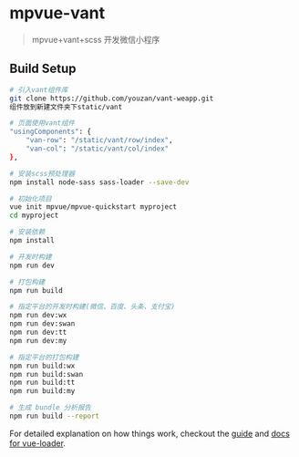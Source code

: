 # mpvue-vant

> mpvue+vant+scss 开发微信小程序

## Build Setup

```bash
# 引入vant组件库
git clone https://github.com/youzan/vant-weapp.git
组件放到新建文件夹下static/vant

# 页面使用vant组件
"usingComponents": {
    "van-row": "/static/vant/row/index",
    "van-col": "/static/vant/col/index"
},

# 安装scss预处理器
npm install node-sass sass-loader --save-dev

# 初始化项目
vue init mpvue/mpvue-quickstart myproject
cd myproject

# 安装依赖
npm install

# 开发时构建
npm run dev

# 打包构建
npm run build

# 指定平台的开发时构建(微信、百度、头条、支付宝)
npm run dev:wx
npm run dev:swan
npm run dev:tt
npm run dev:my

# 指定平台的打包构建
npm run build:wx
npm run build:swan
npm run build:tt
npm run build:my

# 生成 bundle 分析报告
npm run build --report
```

For detailed explanation on how things work, checkout the [guide](http://vuejs-templates.github.io/webpack/) and [docs for vue-loader](http://vuejs.github.io/vue-loader).

